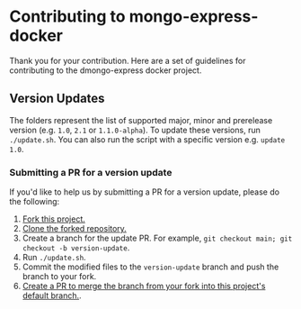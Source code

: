 # Contributing to mongo-express-docker

Thank you for your contribution. Here are a set of guidelines for contributing to the dmongo-express docker project.

## Version Updates

The folders represent the list of supported major, minor and prerelease version (e.g. `1.0`, `2.1` or `1.1.0-alpha`). To update these versions, run `./update.sh`. You can also run the script with a specific version e.g. `update 1.0`.

### Submitting a PR for a version update

If you'd like to help us by submitting a PR for a version update, please do the following:

1. [Fork this project.](https://docs.github.com/en/get-started/quickstart/fork-a-repo)
1. [Clone the forked repository.](https://docs.github.com/en/github/creating-cloning-and-archiving-repositories/cloning-a-repository)
1. Create a branch for the update PR. For example, `git checkout main; git checkout -b version-update`.
1. Run `./update.sh`.
1. Commit the modified files to the `version-update` branch and push the branch to your fork.
1. [Create a PR to merge the branch from your fork into this project's default branch.](https://docs.github.com/en/pull-requests/collaborating-with-pull-requests/proposing-changes-to-your-work-with-pull-requests/creating-a-pull-request-from-a-fork).